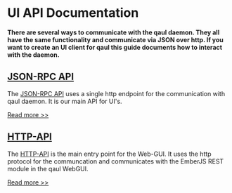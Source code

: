 # UI API Documentation

**There are several ways to communicate with the qaul daemon. They all have the same functionality and communicate via JSON over http. If you want to create an UI client for qaul this guide documents how to interact with the daemon.**


## [JSON-RPC API]

The [JSON-RPC API] uses a single http endpoint for the communication with qaul daemon. It is our main API for UI's.

[Read more >>][JSON-RPC API]


## [HTTP-API]

The [HTTP-API] is the main entry point for the Web-GUI. 
It uses the http protocol for the communcation and communicates with the EmberJS REST module in the qaul WebGUI.

[Read more >>][HTTP-API]


[JSON-RPC API]: ./json-rpc/_intro.md
[HTTP-API]: ./http-api/_intro.md
